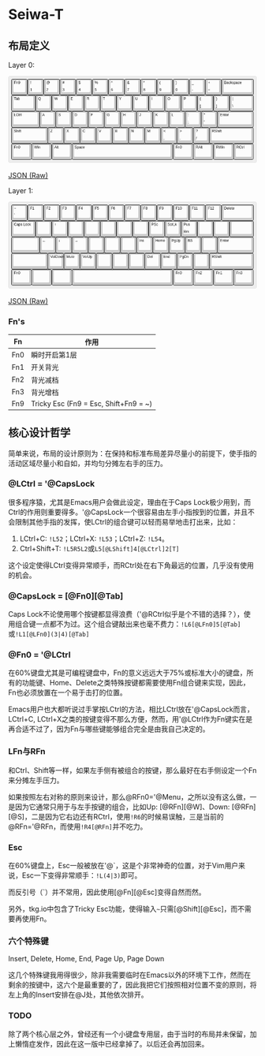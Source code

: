 # Seiwa-T

## 布局定义

Layer 0:

![Layer 0](layouts/layer-0.png)

[JSON (Raw)](layouts/layer-0_raw.json)

Layer 1:

![Layer 1](layouts/layer-1.png)

[JSON (Raw)](layouts/layer-1_raw.json)

### Fn's

| Fn           | 作用                                  |
| ------------ | -------------                         |
| Fn0          | 瞬时开启第1层                         |
| Fn1          | 开关背光                              |
| Fn2          | 背光减档                              |
| Fn3          | 背光增档                              |
| Fn9          | Tricky Esc (Fn9 = Esc, Shift+Fn9 = ~) |


## 核心设计哲学

简单来说，布局的设计原则为：在保持和标准布局差异尽量小的前提下，使手指的活动区域尽量小和自如，并均匀分摊左右手的压力。

### @LCtrl = '@CapsLock

很多程序猿，尤其是Emacs用户会做此设定，理由在于Caps Lock极少用到，而Ctrl的作用则重要得多。'@CapsLock一个很容易由左手小指按到的位置，并且不会限制其他手指的发挥，使LCtrl的组合键可以轻而易举地击打出来，比如：

1. LCtrl+C: `!L52`；LCtrl+X: `!L53`；LCtrl+Z: `!L54`。
1. Ctrl+Shift+T: `!L5R5L2`或`L5[@LShift]4[@LCtrl]2[T]`

这个设定使得LCtrl变得异常顺手，而RCtrl处在右下角最远的位置，几乎没有使用的机会。

### @CapsLock = [@Fn0][@Tab]

Caps Lock不论使用哪个按键都显得浪费（'@RCtrl似乎是个不错的选择？），使用组合键一点都不为过。这个组合键敲出来也毫不费力：`!L6[@LFn0]5[@Tab]`或`!L1[@LFn0](3|4)[@Tab]`

### @Fn0 = '@LCtrl

在60%键盘尤其是可编程键盘中，Fn的意义远远大于75%或标准大小的键盘，所有的功能键、Home、Delete之类特殊按键都需要使用Fn组合键来实现，因此，Fn也必须放置在一个易于击打的位置。

Emacs用户也大都听说过手掌按LCtrl的方法，相比LCtrl放在'@CapsLock而言，LCtrl+C, LCtrl+X之类的按键变得不那么方便，然而，用'@LCtrl作为Fn键实在是再合适不过了，因为Fn与哪些键能够组合完全是由我自己决定的。

### LFn与RFn

和Ctrl、Shift等一样，如果左手侧有被组合的按键，那么最好在右手侧设定一个Fn来分摊左手压力。

如果按照左右对称的原则来设计，那么@RFn0='@Menu，之所以没有这么做，一是因为它通常只用于与左手按键的组合，比如Up: [@RFn][@W]、Down: [@RFn][@S]，二是因为它右边还有RCtrl，使用`!R6`的时候易误触，三是当前的@RFn='@RFn，而使用`!R4[@RFn]`并不吃力。

### Esc

在60%键盘上，Esc一般被放在'@\`，这是个非常神奇的位置，对于Vim用户来说，Esc一下变得非常顺手：`!L(4|3)`即可。

而反引号（\`）并不常用，因此使用[@Fn][@Esc]变得自然而然。

另外，tkg.io中包含了Tricky Esc功能，使得输入`~`只需[@Shift][@Esc]，而不需要再使用Fn。

### 六个特殊键

Insert, Delete, Home, End, Page Up, Page Down

这几个特殊键我用得很少，除非我需要临时在Emacs以外的环境下工作，然而在剩余的按键中，这六个是最重要的了，因此我把它们按照相对位置不变的原则，将左上角的Insert安排在@J处，其他依次排开。

### TODO

除了两个核心层之外，曾经还有一个小键盘专用层，由于当时的布局并未保留，加上懒惰症发作，因此在这一版中已经拿掉了。以后还会再加回来。
